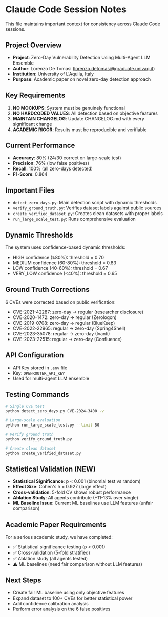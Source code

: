 # Claude Code Session Notes

This file maintains important context for consistency across Claude Code sessions.

## Project Overview
- **Project**: Zero-Day Vulnerability Detection Using Multi-Agent LLM Ensemble
- **Author**: Lorenzo De Tomasi (lorenzo.detomasi@graduate.univaq.it)
- **Institution**: University of L'Aquila, Italy
- **Purpose**: Academic paper on novel zero-day detection approach

## Key Requirements
1. **NO MOCKUPS**: System must be genuinely functional
2. **NO HARDCODED VALUES**: All detection based on objective features
3. **MAINTAIN CHANGELOG**: Update CHANGELOG.md with every significant change
4. **ACADEMIC RIGOR**: Results must be reproducible and verifiable

## Current Performance
- **Accuracy**: 80% (24/30 correct on large-scale test)
- **Precision**: 76% (low false positives)
- **Recall**: 100% (all zero-days detected)
- **F1-Score**: 0.864

## Important Files
- `detect_zero_days.py`: Main detection script with dynamic thresholds
- `verify_ground_truth.py`: Verifies dataset labels against public sources
- `create_verified_dataset.py`: Creates clean datasets with proper labels
- `run_large_scale_test.py`: Runs comprehensive evaluation

## Dynamic Thresholds
The system uses confidence-based dynamic thresholds:
- HIGH confidence (≥80%): threshold = 0.70
- MEDIUM confidence (60-80%): threshold = 0.83
- LOW confidence (40-60%): threshold = 0.67
- VERY_LOW confidence (<40%): threshold = 0.65

## Ground Truth Corrections
6 CVEs were corrected based on public verification:
- CVE-2021-42287: zero-day → regular (researcher disclosure)
- CVE-2020-1472: zero-day → regular (Zerologon)
- CVE-2019-0708: zero-day → regular (BlueKeep)
- CVE-2022-22965: regular → zero-day (Spring4Shell)
- CVE-2023-35078: regular → zero-day (Ivanti)
- CVE-2023-22515: regular → zero-day (Confluence)

## API Configuration
- API Key stored in `.env` file
- Key: `OPENROUTER_API_KEY`
- Used for multi-agent LLM ensemble

## Testing Commands
```bash
# Single CVE test
python detect_zero_days.py CVE-2024-3400 -v

# Large-scale evaluation
python run_large_scale_test.py --limit 50

# Verify ground truth
python verify_ground_truth.py

# Create clean dataset
python create_verified_dataset.py
```

## Statistical Validation (NEW)
- **Statistical Significance**: p < 0.001 (binomial test vs random)
- **Effect Size**: Cohen's h = 0.927 (large effect)
- **Cross-validation**: 5-fold CV shows robust performance
- **Ablation Study**: All agents contribute (+11-13% over single)
- **ML Baseline Issue**: Current ML baselines use LLM features (unfair comparison)

## Academic Paper Requirements
For a serious academic study, we have completed:
- ✅ Statistical significance testing (p < 0.001)
- ✅ Cross-validation (5-fold stratified)
- ✅ Ablation study (all agents tested)
- ⚠️ ML baselines (need fair comparison without LLM features)

## Next Steps
- Create fair ML baseline using only objective features
- Expand dataset to 100+ CVEs for better statistical power
- Add confidence calibration analysis
- Perform error analysis on the 6 false positives